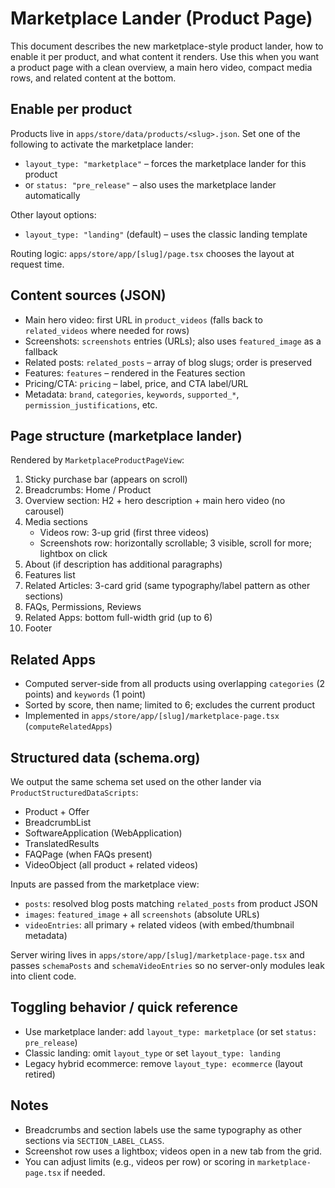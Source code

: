 # Marketplace Lander (Product Page)

This document describes the new marketplace-style product lander, how to enable it per product, and what content it renders. Use this when you want a product page with a clean overview, a main hero video, compact media rows, and related content at the bottom.

## Enable per product

Products live in `apps/store/data/products/<slug>.json`. Set one of the following to activate the marketplace lander:

- `layout_type: "marketplace"` – forces the marketplace lander for this product
- or `status: "pre_release"` – also uses the marketplace lander automatically

Other layout options:
- `layout_type: "landing"` (default) – uses the classic landing template

Routing logic: `apps/store/app/[slug]/page.tsx` chooses the layout at request time.

## Content sources (JSON)

- Main hero video: first URL in `product_videos` (falls back to `related_videos` where needed for rows)
- Screenshots: `screenshots` entries (URLs); also uses `featured_image` as a fallback
- Related posts: `related_posts` – array of blog slugs; order is preserved
- Features: `features` – rendered in the Features section
- Pricing/CTA: `pricing` – label, price, and CTA label/URL
- Metadata: `brand`, `categories`, `keywords`, `supported_*`, `permission_justifications`, etc.

## Page structure (marketplace lander)

Rendered by `MarketplaceProductPageView`:

1. Sticky purchase bar (appears on scroll)
2. Breadcrumbs: Home / Product
3. Overview section: H2 + hero description + main hero video (no carousel)
4. Media sections
   - Videos row: 3-up grid (first three videos)
   - Screenshots row: horizontally scrollable; 3 visible, scroll for more; lightbox on click
5. About (if description has additional paragraphs)
6. Features list
7. Related Articles: 3-card grid (same typography/label pattern as other sections)
8. FAQs, Permissions, Reviews
9. Related Apps: bottom full-width grid (up to 6)
10. Footer

## Related Apps

- Computed server-side from all products using overlapping `categories` (2 points) and `keywords` (1 point)
- Sorted by score, then name; limited to 6; excludes the current product
- Implemented in `apps/store/app/[slug]/marketplace-page.tsx` (`computeRelatedApps`)

## Structured data (schema.org)

We output the same schema set used on the other lander via `ProductStructuredDataScripts`:

- Product + Offer
- BreadcrumbList
- SoftwareApplication (WebApplication)
- TranslatedResults
- FAQPage (when FAQs present)
- VideoObject (all product + related videos)

Inputs are passed from the marketplace view:

- `posts`: resolved blog posts matching `related_posts` from product JSON
- `images`: `featured_image` + all `screenshots` (absolute URLs)
- `videoEntries`: all primary + related videos (with embed/thumbnail metadata)

Server wiring lives in `apps/store/app/[slug]/marketplace-page.tsx` and passes `schemaPosts` and `schemaVideoEntries` so no server-only modules leak into client code.

## Toggling behavior / quick reference

- Use marketplace lander: add `layout_type: marketplace` (or set `status: pre_release`)
- Classic landing: omit `layout_type` or set `layout_type: landing`
- Legacy hybrid ecommerce: remove `layout_type: ecommerce` (layout retired)

## Notes

- Breadcrumbs and section labels use the same typography as other sections via `SECTION_LABEL_CLASS`.
- Screenshot row uses a lightbox; videos open in a new tab from the grid.
- You can adjust limits (e.g., videos per row) or scoring in `marketplace-page.tsx` if needed.
